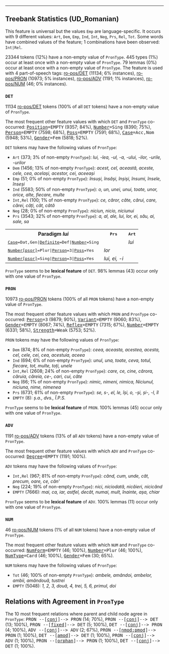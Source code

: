

--------------------------------------------------------------------------------

## Treebank Statistics (UD_Romanian)

This feature is universal but the values `Emp` are language-specific.
It occurs with 9 different values: `Art`, `Dem`, `Emp`, `Ind`, `Int`, `Neg`, `Prs`, `Rel`, `Tot`.
Some words have combined values of the feature; 1 combinations have been observed: `Int|Rel`.

23344 tokens (12%) have a non-empty value of `PronType`.
445 types (1%) occur at least once with a non-empty value of `PronType`.
79 lemmas (0%) occur at least once with a non-empty value of `PronType`.
The feature is used with 4 part-of-speech tags: [ro-pos/DET]() (11134; 6% instances), [ro-pos/PRON]() (10973; 5% instances), [ro-pos/ADV]() (1191; 1% instances), [ro-pos/NUM]() (46; 0% instances).

### `DET`

11134 [ro-pos/DET]() tokens (100% of all `DET` tokens) have a non-empty value of `PronType`.

The most frequent other feature values with which `DET` and `PronType` co-occurred: <tt><a href="Position.html">Position</a>=EMPTY</tt> (9357; 84%), <tt><a href="Number.html">Number</a>=Sing</tt> (8390; 75%), <tt><a href="Person.html">Person</a>=EMPTY</tt> (7598; 68%), <tt><a href="Poss.html">Poss</a>=EMPTY</tt> (7591; 68%), <tt><a href="Case.html">Case</a>=Acc,Nom</tt> (5948; 53%), <tt><a href="Gender.html">Gender</a>=Fem</tt> (5818; 52%).

`DET` tokens may have the following values of `PronType`:

* `Art` (373; 3% of non-empty `PronType`): <em>lui, -lea, -ul, -a, -ului, -ilor, -urile, -urilor</em>
* `Dem` (1456; 13% of non-empty `PronType`): <em>acest, cel, această, aceste, cele, cea, același, acestor, cei, aceeași</em>
* `Emp` (51; 0% of non-empty `PronType`): <em>însuși, însăși, înșiși, însumi, însele, înseși</em>
* `Ind` (5583; 50% of non-empty `PronType`): <em>o, un, unei, unui, toate, unor, orice, alte, fiecare, multe</em>
* `Int,Rel` (100; 1% of non-empty `PronType`): <em>ce, căror, câte, cărui, care, cărei, câți, cât, câtă</em>
* `Neg` (28; 0% of non-empty `PronType`): <em>niciun, nicio, niciunui</em>
* `Prs` (3543; 32% of non-empty `PronType`): <em>a, al, ale, lui, lor, ei, său, ai, sale, sa</em>

<table>
  <tr><th>Paradigm <i>lui</i></th><th><tt>Prs</tt></th><th><tt>Art</tt></th></tr>
  <tr><td><tt><a href="Case.html">Case</a>=Dat,Gen|<a href="Definite.html">Definite</a>=Def|<a href="Number.html">Number</a>=Sing</tt></td><td></td><td><em>lui</em></td></tr>
  <tr><td><tt><a href="Number[psor].html">Number[psor]</a>=Plur|<a href="Person.html">Person</a>=3|<a href="Poss.html">Poss</a>=Yes</tt></td><td><em>lor</em></td><td></td></tr>
  <tr><td><tt><a href="Number[psor].html">Number[psor]</a>=Sing|<a href="Person.html">Person</a>=3|<a href="Poss.html">Poss</a>=Yes</tt></td><td><em>lui, ei, -i</em></td><td></td></tr>
</table>

`PronType` seems to be **lexical feature** of `DET`. 98% lemmas (43) occur only with one value of `PronType`.

### `PRON`

10973 [ro-pos/PRON]() tokens (100% of all `PRON` tokens) have a non-empty value of `PronType`.

The most frequent other feature values with which `PRON` and `PronType` co-occurred: <tt><a href="Person.html">Person</a>=3</tt> (9879; 90%), <tt><a href="Variant.html">Variant</a>=EMPTY</tt> (9060; 83%), <tt><a href="Gender.html">Gender</a>=EMPTY</tt> (8067; 74%), <tt><a href="Reflex.html">Reflex</a>=EMPTY</tt> (7315; 67%), <tt><a href="Number.html">Number</a>=EMPTY</tt> (6331; 58%), <tt><a href="Strength.html">Strength</a>=Weak</tt> (5753; 52%).

`PRON` tokens may have the following values of `PronType`:

* `Dem` (874; 8% of non-empty `PronType`): <em>ceea, aceasta, acestea, acesta, cel, cele, cei, cea, acestuia, aceea</em>
* `Ind` (694; 6% of non-empty `PronType`): <em>unul, una, toate, ceva, totul, fiecare, tot, multe, toți, unele</em>
* `Int,Rel` (2608; 24% of non-empty `PronType`): <em>care, ce, cine, cărora, căruia, căreia, ce-, cari, cui, câte</em>
* `Neg` (66; 1% of non-empty `PronType`): <em>nimic, nimeni, nimica, Niciunul, niciuna, nime, nimenea</em>
* `Prs` (6731; 61% of non-empty `PronType`): <em>se, s-, el, le, își, o, -și, și-, -l, îl</em>
* `EMPTY` (8): <em>ș.a., dvs., Î.P.S.</em>

`PronType` seems to be **lexical feature** of `PRON`. 100% lemmas (45) occur only with one value of `PronType`.

### `ADV`

1191 [ro-pos/ADV]() tokens (13% of all `ADV` tokens) have a non-empty value of `PronType`.

The most frequent other feature values with which `ADV` and `PronType` co-occurred: <tt><a href="Degree.html">Degree</a>=EMPTY</tt> (1191; 100%).

`ADV` tokens may have the following values of `PronType`:

* `Int,Rel` (967; 81% of non-empty `PronType`): <em>când, cum, unde, cât, precum, oare, ce, cân'</em>
* `Neg` (224; 19% of non-empty `PronType`): <em>nici, niciodată, nicăieri, nicicând</em>
* `EMPTY` (7666): <em>mai, ca, iar, astfel, decât, numai, mult, înainte, așa, chiar</em>

`PronType` seems to be **lexical feature** of `ADV`. 100% lemmas (11) occur only with one value of `PronType`.

### `NUM`

46 [ro-pos/NUM]() tokens (1% of all `NUM` tokens) have a non-empty value of `PronType`.

The most frequent other feature values with which `NUM` and `PronType` co-occurred: <tt><a href="NumForm.html">NumForm</a>=EMPTY</tt> (46; 100%), <tt><a href="Number.html">Number</a>=Plur</tt> (46; 100%), <tt><a href="NumType.html">NumType</a>=Card</tt> (46; 100%), <tt><a href="Gender.html">Gender</a>=Fem</tt> (30; 65%).

`NUM` tokens may have the following values of `PronType`:

* `Tot` (46; 100% of non-empty `PronType`): <em>ambele, amândoi, ambelor, ambii, amândouă, tustrei</em>
* `EMPTY` (5048): <em>1, 2, 3, două, 4, trei, 5, 6, primul, doi</em>

## Relations with Agreement in `PronType`

The 10 most frequent relations where parent and child node agree in `PronType`:
<tt>PRON --[<a href="../dep/conj.html">conj</a>]--> PRON</tt> (14; 70%),
<tt>PRON --[<a href="../dep/conj.html">conj</a>]--> DET</tt> (13; 100%),
<tt>PRON --[<a href="../dep/fixed.html">fixed</a>]--> DET</tt> (5; 100%),
<tt>DET --[<a href="../dep/conj.html">conj</a>]--> PRON</tt> (4; 100%),
<tt>ADV --[<a href="../dep/conj.html">conj</a>]--> ADV</tt> (2; 67%),
<tt>PRON --[<a href="../dep/nmod:pmod.html">nmod:pmod</a>]--> PRON</tt> (1; 100%),
<tt>DET --[<a href="../dep/amod.html">amod</a>]--> DET</tt> (1; 100%),
<tt>PRON --[<a href="../dep/conj.html">conj</a>]--> ADV</tt> (1; 100%),
<tt>PRON --[<a href="../dep/orphan.html">orphan</a>]--> PRON</tt> (1; 100%),
<tt>DET --[<a href="../dep/conj.html">conj</a>]--> DET</tt> (1; 100%).

